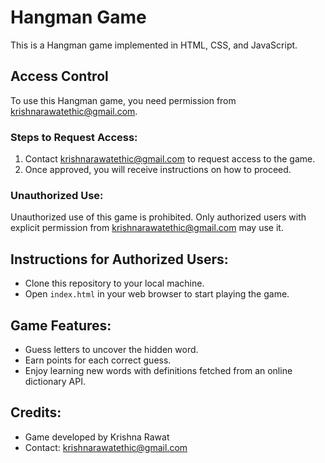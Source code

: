 # Hangman Game

This is a Hangman game implemented in HTML, CSS, and JavaScript.

## Access Control

To use this Hangman game, you need permission from krishnarawatethic@gmail.com.

### Steps to Request Access:

1. Contact krishnarawatethic@gmail.com to request access to the game.
2. Once approved, you will receive instructions on how to proceed.

### Unauthorized Use:

Unauthorized use of this game is prohibited. Only authorized users with explicit permission from krishnarawatethic@gmail.com may use it.

## Instructions for Authorized Users:

- Clone this repository to your local machine.
- Open `index.html` in your web browser to start playing the game.

## Game Features:

- Guess letters to uncover the hidden word.
- Earn points for each correct guess.
- Enjoy learning new words with definitions fetched from an online dictionary API.

## Credits:

- Game developed by Krishna Rawat
- Contact: krishnarawatethic@gmail.com
